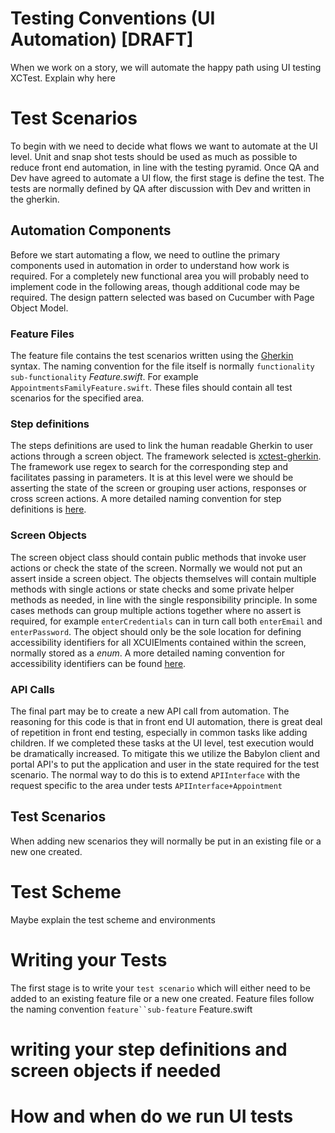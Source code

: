 # Testing Conventions (UI Automation) [DRAFT]

When we work on a story, we will automate the happy path using UI testing XCTest. Explain why here

# Test Scenarios
To begin with we need to decide what flows we want to automate at the UI level. Unit and snap shot tests should be used as much as possible to reduce front end automation, in line with the testing pyramid. Once QA and Dev have agreed to automate a UI flow, the first stage is define the test. The tests are normally defined by QA after discussion with Dev and written in the gherkin.

## Automation Components
Before we start automating a flow, we need to outline the primary components used in automation in order to understand how work is required. For a completely new functional area you will probably need to implement code in the following areas, though additional code may be required. The design pattern selected was based on Cucumber with Page Object Model.

### Feature Files
The feature file contains the test scenarios written using the [Gherkin](https://cucumber.io/docs/gherkin/) syntax. The naming convention for the file itself is normally `functionality` `sub-functionality` *Feature.swift*. For example `AppointmentsFamilyFeature.swift`. These files should contain all test scenarios for the specified area. 

### Step definitions
The steps definitions are used to link the human readable Gherkin to user actions through a screen object. The framework selected is [xctest-gherkin](https://github.com/net-a-porter-mobile/XCTest-Gherkin). The framework use regex to search for the corresponding step and facilitates passing in parameters. It is at this level were we should be asserting the state of the screen or grouping user actions, responses or cross screen actions. A more detailed naming convention for step definitions is [here](https://github.com/Babylonpartners/ios-playbook/blob/master/Cookbook/Technical-Documents/UIAutomation.md).

### Screen Objects
The screen object class should contain public methods that invoke user actions or check the state of the screen. Normally we would not put an assert inside a screen object. The objects themselves will contain multiple methods with single actions or state checks and some private helper methods as needed, in line with the single responsibility principle. In some cases methods can group multiple actions together where no assert is required, for example `enterCredentials` can in turn call both `enterEmail` and `enterPassword`. The object should only be the sole location for defining accessibility identifiers for all XCUIElments contained within the screen, normally stored as a *enum*. A more detailed naming convention for accessibility identifiers can be found [here](https://github.com/Babylonpartners/ios-playbook/blob/master/Cookbook/Technical-Documents/AutomationIdentifiers.md).

### API Calls
The final part may be to create a new API call from automation. The reasoning for this code is that in front end UI automation, there is great deal of repetition in front end testing, especially in common tasks like adding children. If we completed these tasks at the UI level, test execution would be dramatically increased. To mitigate this we utilize the Babylon client and portal API's to put the application and user in the state required for the test scenario. The normal way to do this is to extend `APIInterface` with the request specific to the area under tests `APIInterface+Appointment`

## Test Scenarios

When adding new scenarios they will normally be put in an existing file or a new one created.


# Test Scheme

Maybe explain the test scheme and environments

# Writing your Tests

The first stage is to write your `test scenario` which will either need to be added to an existing feature file or a new one created. Feature files follow the naming convention `feature``sub-feature` Feature.swift 

# writing your step definitions and screen objects if needed

# How and when do we run UI tests




